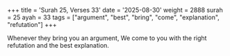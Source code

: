 +++
title = 'Surah 25, Verses 33'
date = '2025-08-30'
weight = 2888
surah = 25
ayah = 33
tags = ["argument", "best", "bring", "come", "explanation", "refutation"]
+++

Whenever they bring you an argument, We come to you with the right refutation and the best explanation.